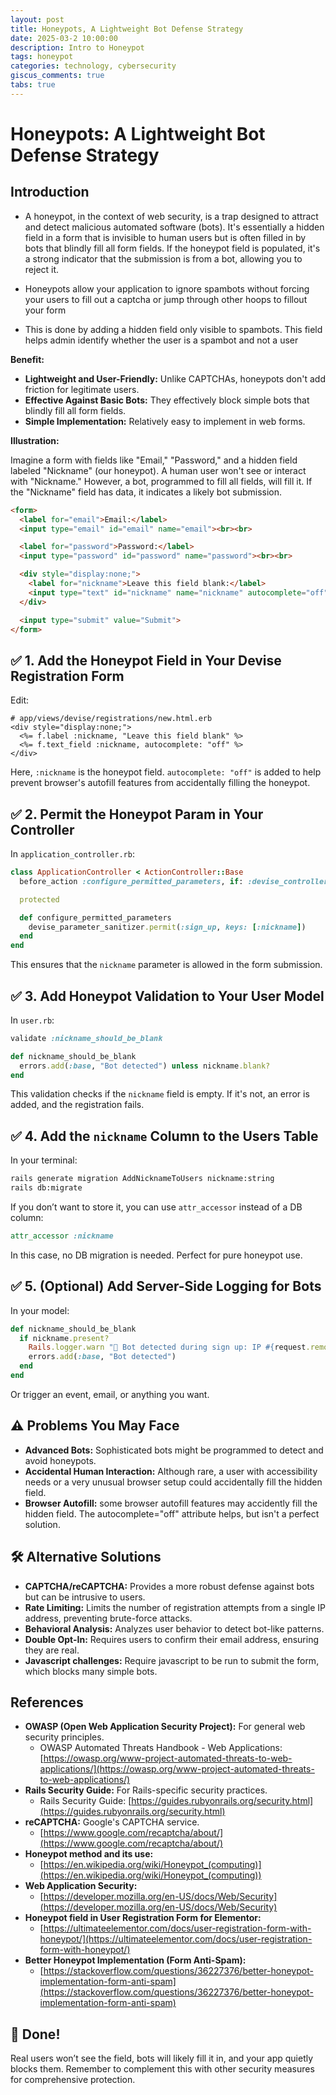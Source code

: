 ```yaml
---
layout: post
title: Honeypots, A Lightweight Bot Defense Strategy
date: 2025-03-2 10:00:00
description: Intro to Honeypot
tags: honeypot
categories: technology, cybersecurity
giscus_comments: true
tabs: true
---
```


# Honeypots: A Lightweight Bot Defense Strategy

## Introduction

- A honeypot, in the context of web security, is a trap designed to attract and detect malicious automated software (bots). It's essentially a hidden field in a form that is invisible to human users but is often filled in by bots that blindly fill all form fields. If the honeypot field is populated, it's a strong indicator that the submission is from a bot, allowing you to reject it.

- Honeypots allow your application to ignore spambots without forcing your users to fill out a captcha or jump through other hoops to fillout your form

- This is done by adding a hidden field only visible to spambots. This field helps admin identify whether the user is a spambot and not a user


**Benefit:**

* **Lightweight and User-Friendly:** Unlike CAPTCHAs, honeypots don't add friction for legitimate users.
* **Effective Against Basic Bots:** They effectively block simple bots that blindly fill all form fields.
* **Simple Implementation:** Relatively easy to implement in web forms.

**Illustration:**

Imagine a form with fields like "Email," "Password," and a hidden field labeled "Nickname" (our honeypot). A human user won't see or interact with "Nickname." However, a bot, programmed to fill all fields, will fill it. If the "Nickname" field has data, it indicates a likely bot submission.

```html
<form>
  <label for="email">Email:</label>
  <input type="email" id="email" name="email"><br><br>

  <label for="password">Password:</label>
  <input type="password" id="password" name="password"><br><br>

  <div style="display:none;">
    <label for="nickname">Leave this field blank:</label>
    <input type="text" id="nickname" name="nickname" autocomplete="off">
  </div>

  <input type="submit" value="Submit">
</form>
```

## ✅ 1. Add the Honeypot Field in Your Devise Registration Form

Edit:

```erb
# app/views/devise/registrations/new.html.erb
<div style="display:none;">
  <%= f.label :nickname, "Leave this field blank" %>
  <%= f.text_field :nickname, autocomplete: "off" %>
</div>
```

Here, `:nickname` is the honeypot field. `autocomplete: "off"` is added to help prevent browser's autofill features from accidentally filling the honeypot.

## ✅ 2. Permit the Honeypot Param in Your Controller

In `application_controller.rb`:

```ruby
class ApplicationController < ActionController::Base
  before_action :configure_permitted_parameters, if: :devise_controller?

  protected

  def configure_permitted_parameters
    devise_parameter_sanitizer.permit(:sign_up, keys: [:nickname])
  end
end
```

This ensures that the `nickname` parameter is allowed in the form submission.

## ✅ 3. Add Honeypot Validation to Your User Model

In `user.rb`:

```ruby
validate :nickname_should_be_blank

def nickname_should_be_blank
  errors.add(:base, "Bot detected") unless nickname.blank?
end
```

This validation checks if the `nickname` field is empty. If it's not, an error is added, and the registration fails.

## ✅ 4. Add the `nickname` Column to the Users Table

In your terminal:

```bash
rails generate migration AddNicknameToUsers nickname:string
rails db:migrate
```

If you don’t want to store it, you can use `attr_accessor` instead of a DB column:

```ruby
attr_accessor :nickname
```

In this case, no DB migration is needed. Perfect for pure honeypot use.

## ✅ 5. (Optional) Add Server-Side Logging for Bots

In your model:

```ruby
def nickname_should_be_blank
  if nickname.present?
    Rails.logger.warn "🚨 Bot detected during sign up: IP #{request.remote_ip}" rescue nil
    errors.add(:base, "Bot detected")
  end
end
```

Or trigger an event, email, or anything you want.

## ⚠️ Problems You May Face

* **Advanced Bots:** Sophisticated bots might be programmed to detect and avoid honeypots.
* **Accidental Human Interaction:** Although rare, a user with accessibility needs or a very unusual browser setup could accidentally fill the hidden field.
* **Browser Autofill:** some browser autofill features may accidently fill the hidden field. The autocomplete="off" attribute helps, but isn't a perfect solution.

## 🛠️ Alternative Solutions

* **CAPTCHA/reCAPTCHA:** Provides a more robust defense against bots but can be intrusive to users.
* **Rate Limiting:** Limits the number of registration attempts from a single IP address, preventing brute-force attacks.
* **Behavioral Analysis:** Analyzes user behavior to detect bot-like patterns.
* **Double Opt-In:** Requires users to confirm their email address, ensuring they are real.
* **Javascript challenges:** Require javascript to be run to submit the form, which blocks many simple bots.

## References

* **OWASP (Open Web Application Security Project):** For general web security principles.
  * OWASP Automated Threats Handbook - Web Applications: [https://owasp.org/www-project-automated-threats-to-web-applications/](https://owasp.org/www-project-automated-threats-to-web-applications/)
* **Rails Security Guide:** For Rails-specific security practices.
  * Rails Security Guide: [https://guides.rubyonrails.org/security.html](https://guides.rubyonrails.org/security.html)
* **reCAPTCHA:** Google's CAPTCHA service.
  * [https://www.google.com/recaptcha/about/](https://www.google.com/recaptcha/about/)
* **Honeypot method and its use:**
  * [https://en.wikipedia.org/wiki/Honeypot_(computing)](https://en.wikipedia.org/wiki/Honeypot_(computing))
* **Web Application Security:**
  * [https://developer.mozilla.org/en-US/docs/Web/Security](https://developer.mozilla.org/en-US/docs/Web/Security)
* **Honeypot field in User Registration Form for Elementor:**
  * [https://ultimateelementor.com/docs/user-registration-form-with-honeypot/](https://ultimateelementor.com/docs/user-registration-form-with-honeypot/)
* **Better Honeypot Implementation (Form Anti-Spam):**
  * [https://stackoverflow.com/questions/36227376/better-honeypot-implementation-form-anti-spam](https://stackoverflow.com/questions/36227376/better-honeypot-implementation-form-anti-spam)

## 🎯 Done!

Real users won’t see the field, bots will likely fill it in, and your app quietly blocks them. Remember to complement this with other security measures for comprehensive protection.